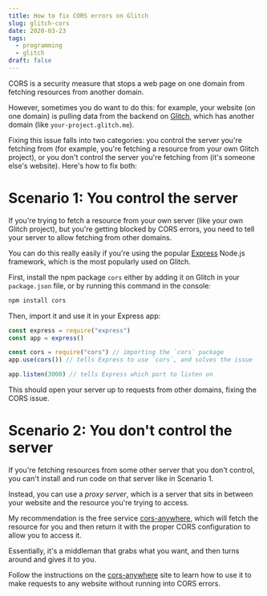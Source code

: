 ```yaml
---
title: How to fix CORS errors on Glitch
slug: glitch-cors
date: 2020-03-23
tags:
  - programming
  - glitch
draft: false
---
```

CORS is a security measure that stops a web page on one domain from fetching resources from another domain.

However, sometimes you do want to do this: for example, your website (on one domain) is pulling data from the backend on [Glitch](https://glitch.com), which has another domain (like `your-project.glitch.me`).

Fixing this issue falls into two categories: you control the server you're fetching from (for example, you're fetching a resource from your own Glitch project), or you don't control the server you're fetching from (it's someone else's website). Here's how to fix both:

# Scenario 1: You control the server

If you're trying to fetch a resource from your own server (like your own Glitch project), but you're getting blocked by CORS errors, you need to tell your server to allow fetching from other domains.

You can do this really easily if you're using the popular [Express](https://expressjs.com) Node.js framework, which is the most popularly used on Glitch.

First, install the npm package `cors` either by adding it on Glitch in your `package.json` file, or by running this command in the console:

```bash
npm install cors
```

Then, import it and use it in your Express app:

```jsx
const express = require("express")
const app = express()

const cors = require("cors") // importing the `cors` package
app.use(cors()) // tells Express to use `cors`, and solves the issue

app.listen(3000) // tells Express which port to listen on
```

This should open your server up to requests from other domains, fixing the CORS issue.

# Scenario 2: You don't control the server

If you're fetching resources from some other server that you don't control, you can't install and run code on that server like in Scenario 1.

Instead, you can use a *proxy server*, which is a server that sits in between your website and the resource you're trying to access.

My recommendation is the free service [cors-anywhere](https://cors-anywhere.herokuapp.com/), which will fetch the resource for you and then return it with the proper CORS configuration to allow you to access it.

Essentially, it's a middleman that grabs what you want, and then turns around and gives it to you.

Follow the instructions on the [cors-anywhere](https://cors-anywhere.herokuapp.com/) site to learn how to use it to make requests to any website without running into CORS errors.

